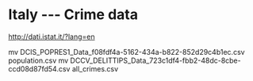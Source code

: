 # Italy --- Crime data

http://dati.istat.it/?lang=en

mv DCIS_POPRES1_Data_f08fdf4a-5162-434a-b822-852d29c4b1ec.csv population.csv
mv DCCV_DELITTIPS_Data_723c1df4-fbb2-48dc-8cbe-ccd08d87fd54.csv all_crimes.csv
